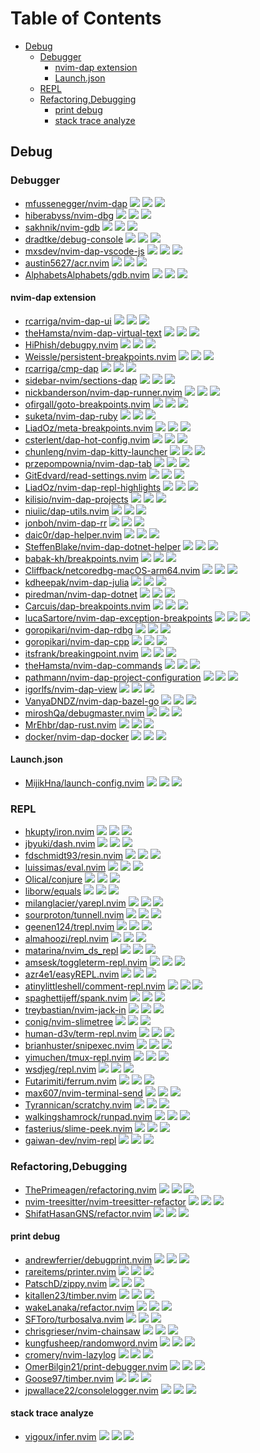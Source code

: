 # Table of Contents

<!-- toc -->

- [Debug](#debug)
  - [Debugger](#debugger)
    - [nvim-dap extension](#nvim-dap-extension)
    - [Launch.json](#launchjson)
  - [REPL](#repl)
  - [Refactoring,Debugging](#refactoringdebugging)
    - [print debug](#print-debug)
    - [stack trace analyze](#stack-trace-analyze)

<!-- tocstop -->

## Debug

### Debugger

- [mfussenegger/nvim-dap](https://github.com/mfussenegger/nvim-dap) ![](https://img.shields.io/github/stars/mfussenegger/nvim-dap) ![](https://img.shields.io/github/last-commit/mfussenegger/nvim-dap) ![](https://img.shields.io/github/commit-activity/y/mfussenegger/nvim-dap)
- [hiberabyss/nvim-dbg](https://github.com/hiberabyss/nvim-dbg) ![](https://img.shields.io/github/stars/hiberabyss/nvim-dbg) ![](https://img.shields.io/github/last-commit/hiberabyss/nvim-dbg) ![](https://img.shields.io/github/commit-activity/y/hiberabyss/nvim-dbg)
- [sakhnik/nvim-gdb](https://github.com/sakhnik/nvim-gdb) ![](https://img.shields.io/github/stars/sakhnik/nvim-gdb) ![](https://img.shields.io/github/last-commit/sakhnik/nvim-gdb) ![](https://img.shields.io/github/commit-activity/y/sakhnik/nvim-gdb)
- [dradtke/debug-console](https://github.com/dradtke/debug-console) ![](https://img.shields.io/github/stars/dradtke/debug-console) ![](https://img.shields.io/github/last-commit/dradtke/debug-console) ![](https://img.shields.io/github/commit-activity/y/dradtke/debug-console)
- [mxsdev/nvim-dap-vscode-js](https://github.com/mxsdev/nvim-dap-vscode-js) ![](https://img.shields.io/github/stars/mxsdev/nvim-dap-vscode-js) ![](https://img.shields.io/github/last-commit/mxsdev/nvim-dap-vscode-js) ![](https://img.shields.io/github/commit-activity/y/mxsdev/nvim-dap-vscode-js)
- [austin5627/acr.nvim](https://github.com/austin5627/acr.nvim) ![](https://img.shields.io/github/stars/austin5627/acr.nvim) ![](https://img.shields.io/github/last-commit/austin5627/acr.nvim) ![](https://img.shields.io/github/commit-activity/y/austin5627/acr.nvim)
- [AlphabetsAlphabets/gdb.nvim](https://github.com/AlphabetsAlphabets/gdb.nvim) ![](https://img.shields.io/github/stars/AlphabetsAlphabets/gdb.nvim) ![](https://img.shields.io/github/last-commit/AlphabetsAlphabets/gdb.nvim) ![](https://img.shields.io/github/commit-activity/y/AlphabetsAlphabets/gdb.nvim)

#### nvim-dap extension

- [rcarriga/nvim-dap-ui](https://github.com/rcarriga/nvim-dap-ui) ![](https://img.shields.io/github/stars/rcarriga/nvim-dap-ui) ![](https://img.shields.io/github/last-commit/rcarriga/nvim-dap-ui) ![](https://img.shields.io/github/commit-activity/y/rcarriga/nvim-dap-ui)
- [theHamsta/nvim-dap-virtual-text](https://github.com/theHamsta/nvim-dap-virtual-text) ![](https://img.shields.io/github/stars/theHamsta/nvim-dap-virtual-text) ![](https://img.shields.io/github/last-commit/theHamsta/nvim-dap-virtual-text) ![](https://img.shields.io/github/commit-activity/y/theHamsta/nvim-dap-virtual-text)
- [HiPhish/debugpy.nvim](https://github.com/HiPhish/debugpy.nvim) ![](https://img.shields.io/github/stars/HiPhish/debugpy.nvim) ![](https://img.shields.io/github/last-commit/HiPhish/debugpy.nvim) ![](https://img.shields.io/github/commit-activity/y/HiPhish/debugpy.nvim)
- [Weissle/persistent-breakpoints.nvim](https://github.com/Weissle/persistent-breakpoints.nvim) ![](https://img.shields.io/github/stars/Weissle/persistent-breakpoints.nvim) ![](https://img.shields.io/github/last-commit/Weissle/persistent-breakpoints.nvim) ![](https://img.shields.io/github/commit-activity/y/Weissle/persistent-breakpoints.nvim)
- [rcarriga/cmp-dap](https://github.com/rcarriga/cmp-dap) ![](https://img.shields.io/github/stars/rcarriga/cmp-dap) ![](https://img.shields.io/github/last-commit/rcarriga/cmp-dap) ![](https://img.shields.io/github/commit-activity/y/rcarriga/cmp-dap)
- [sidebar-nvim/sections-dap](https://github.com/sidebar-nvim/sections-dap) ![](https://img.shields.io/github/stars/sidebar-nvim/sections-dap) ![](https://img.shields.io/github/last-commit/sidebar-nvim/sections-dap) ![](https://img.shields.io/github/commit-activity/y/sidebar-nvim/sections-dap)
- [nickbanderson/nvim-dap-runner.nvim](https://github.com/nickbanderson/nvim-dap-runner.nvim) ![](https://img.shields.io/github/stars/nickbanderson/nvim-dap-runner.nvim) ![](https://img.shields.io/github/last-commit/nickbanderson/nvim-dap-runner.nvim) ![](https://img.shields.io/github/commit-activity/y/nickbanderson/nvim-dap-runner.nvim)
- [ofirgall/goto-breakpoints.nvim](https://github.com/ofirgall/goto-breakpoints.nvim) ![](https://img.shields.io/github/stars/ofirgall/goto-breakpoints.nvim) ![](https://img.shields.io/github/last-commit/ofirgall/goto-breakpoints.nvim) ![](https://img.shields.io/github/commit-activity/y/ofirgall/goto-breakpoints.nvim)
- [suketa/nvim-dap-ruby](https://github.com/suketa/nvim-dap-ruby) ![](https://img.shields.io/github/stars/suketa/nvim-dap-ruby) ![](https://img.shields.io/github/last-commit/suketa/nvim-dap-ruby) ![](https://img.shields.io/github/commit-activity/y/suketa/nvim-dap-ruby)
- [LiadOz/meta-breakpoints.nvim](https://github.com/LiadOz/meta-breakpoints.nvim) ![](https://img.shields.io/github/stars/LiadOz/meta-breakpoints.nvim) ![](https://img.shields.io/github/last-commit/LiadOz/meta-breakpoints.nvim) ![](https://img.shields.io/github/commit-activity/y/LiadOz/meta-breakpoints.nvim)
- [csterlent/dap-hot-config.nvim](https://github.com/csterlent/dap-hot-config.nvim) ![](https://img.shields.io/github/stars/csterlent/dap-hot-config.nvim) ![](https://img.shields.io/github/last-commit/csterlent/dap-hot-config.nvim) ![](https://img.shields.io/github/commit-activity/y/csterlent/dap-hot-config.nvim)
- [chunleng/nvim-dap-kitty-launcher](https://github.com/chunleng/nvim-dap-kitty-launcher) ![](https://img.shields.io/github/stars/chunleng/nvim-dap-kitty-launcher) ![](https://img.shields.io/github/last-commit/chunleng/nvim-dap-kitty-launcher) ![](https://img.shields.io/github/commit-activity/y/chunleng/nvim-dap-kitty-launcher)
- [przepompownia/nvim-dap-tab](https://github.com/przepompownia/nvim-dap-tab) ![](https://img.shields.io/github/stars/przepompownia/nvim-dap-tab) ![](https://img.shields.io/github/last-commit/przepompownia/nvim-dap-tab) ![](https://img.shields.io/github/commit-activity/y/przepompownia/nvim-dap-tab)
- [GitEdvard/read-settings.nvim](https://github.com/GitEdvard/read-settings.nvim) ![](https://img.shields.io/github/stars/GitEdvard/read-settings.nvim) ![](https://img.shields.io/github/last-commit/GitEdvard/read-settings.nvim) ![](https://img.shields.io/github/commit-activity/y/GitEdvard/read-settings.nvim)
- [LiadOz/nvim-dap-repl-highlights](https://github.com/LiadOz/nvim-dap-repl-highlights) ![](https://img.shields.io/github/stars/LiadOz/nvim-dap-repl-highlights) ![](https://img.shields.io/github/last-commit/LiadOz/nvim-dap-repl-highlights) ![](https://img.shields.io/github/commit-activity/y/LiadOz/nvim-dap-repl-highlights)
- [kilisio/nvim-dap-projects](https://github.com/kilisio/nvim-dap-projects) ![](https://img.shields.io/github/stars/kilisio/nvim-dap-projects) ![](https://img.shields.io/github/last-commit/kilisio/nvim-dap-projects) ![](https://img.shields.io/github/commit-activity/y/kilisio/nvim-dap-projects)
- [niuiic/dap-utils.nvim](https://github.com/niuiic/dap-utils.nvim) ![](https://img.shields.io/github/stars/niuiic/dap-utils.nvim) ![](https://img.shields.io/github/last-commit/niuiic/dap-utils.nvim) ![](https://img.shields.io/github/commit-activity/y/niuiic/dap-utils.nvim)
- [jonboh/nvim-dap-rr](https://github.com/jonboh/nvim-dap-rr) ![](https://img.shields.io/github/stars/jonboh/nvim-dap-rr) ![](https://img.shields.io/github/last-commit/jonboh/nvim-dap-rr) ![](https://img.shields.io/github/commit-activity/y/jonboh/nvim-dap-rr)
- [daic0r/dap-helper.nvim](https://github.com/daic0r/dap-helper.nvim) ![](https://img.shields.io/github/stars/daic0r/dap-helper.nvim) ![](https://img.shields.io/github/last-commit/daic0r/dap-helper.nvim) ![](https://img.shields.io/github/commit-activity/y/daic0r/dap-helper.nvim)
- [SteffenBlake/nvim-dap-dotnet-helper](https://github.com/SteffenBlake/nvim-dap-dotnet-helper) ![](https://img.shields.io/github/stars/SteffenBlake/nvim-dap-dotnet-helper) ![](https://img.shields.io/github/last-commit/SteffenBlake/nvim-dap-dotnet-helper) ![](https://img.shields.io/github/commit-activity/y/SteffenBlake/nvim-dap-dotnet-helper)
- [babak-kh/breakpoints.nvim](https://github.com/babak-kh/breakpoints.nvim) ![](https://img.shields.io/github/stars/babak-kh/breakpoints.nvim) ![](https://img.shields.io/github/last-commit/babak-kh/breakpoints.nvim) ![](https://img.shields.io/github/commit-activity/y/babak-kh/breakpoints.nvim)
- [Cliffback/netcoredbg-macOS-arm64.nvim](https://github.com/Cliffback/netcoredbg-macOS-arm64.nvim) ![](https://img.shields.io/github/stars/Cliffback/netcoredbg-macOS-arm64.nvim) ![](https://img.shields.io/github/last-commit/Cliffback/netcoredbg-macOS-arm64.nvim) ![](https://img.shields.io/github/commit-activity/y/Cliffback/netcoredbg-macOS-arm64.nvim)
- [kdheepak/nvim-dap-julia](https://github.com/kdheepak/nvim-dap-julia) ![](https://img.shields.io/github/stars/kdheepak/nvim-dap-julia) ![](https://img.shields.io/github/last-commit/kdheepak/nvim-dap-julia) ![](https://img.shields.io/github/commit-activity/y/kdheepak/nvim-dap-julia)
- [piredman/nvim-dap-dotnet](https://github.com/piredman/nvim-dap-dotnet) ![](https://img.shields.io/github/stars/piredman/nvim-dap-dotnet) ![](https://img.shields.io/github/last-commit/piredman/nvim-dap-dotnet) ![](https://img.shields.io/github/commit-activity/y/piredman/nvim-dap-dotnet)
- [Carcuis/dap-breakpoints.nvim](https://github.com/Carcuis/dap-breakpoints.nvim) ![](https://img.shields.io/github/stars/Carcuis/dap-breakpoints.nvim) ![](https://img.shields.io/github/last-commit/Carcuis/dap-breakpoints.nvim) ![](https://img.shields.io/github/commit-activity/y/Carcuis/dap-breakpoints.nvim)
- [lucaSartore/nvim-dap-exception-breakpoints](https://github.com/lucaSartore/nvim-dap-exception-breakpoints) ![](https://img.shields.io/github/stars/lucaSartore/nvim-dap-exception-breakpoints) ![](https://img.shields.io/github/last-commit/lucaSartore/nvim-dap-exception-breakpoints) ![](https://img.shields.io/github/commit-activity/y/lucaSartore/nvim-dap-exception-breakpoints)
- [goropikari/nvim-dap-rdbg](https://github.com/goropikari/nvim-dap-rdbg) ![](https://img.shields.io/github/stars/goropikari/nvim-dap-rdbg) ![](https://img.shields.io/github/last-commit/goropikari/nvim-dap-rdbg) ![](https://img.shields.io/github/commit-activity/y/goropikari/nvim-dap-rdbg)
- [goropikari/nvim-dap-cpp](https://github.com/goropikari/nvim-dap-cpp) ![](https://img.shields.io/github/stars/goropikari/nvim-dap-cpp) ![](https://img.shields.io/github/last-commit/goropikari/nvim-dap-cpp) ![](https://img.shields.io/github/commit-activity/y/goropikari/nvim-dap-cpp)
- [itsfrank/breakingpoint.nvim](https://github.com/itsfrank/breakingpoint.nvim) ![](https://img.shields.io/github/stars/itsfrank/breakingpoint.nvim) ![](https://img.shields.io/github/last-commit/itsfrank/breakingpoint.nvim) ![](https://img.shields.io/github/commit-activity/y/itsfrank/breakingpoint.nvim)
- [theHamsta/nvim-dap-commands](https://github.com/theHamsta/nvim-dap-commands) ![](https://img.shields.io/github/stars/theHamsta/nvim-dap-commands) ![](https://img.shields.io/github/last-commit/theHamsta/nvim-dap-commands) ![](https://img.shields.io/github/commit-activity/y/theHamsta/nvim-dap-commands)
- [pathmann/nvim-dap-project-configuration](https://github.com/pathmann/nvim-dap-project-configuration) ![](https://img.shields.io/github/stars/pathmann/nvim-dap-project-configuration) ![](https://img.shields.io/github/last-commit/pathmann/nvim-dap-project-configuration) ![](https://img.shields.io/github/commit-activity/y/pathmann/nvim-dap-project-configuration)
- [igorlfs/nvim-dap-view](https://github.com/igorlfs/nvim-dap-view) ![](https://img.shields.io/github/stars/igorlfs/nvim-dap-view) ![](https://img.shields.io/github/last-commit/igorlfs/nvim-dap-view) ![](https://img.shields.io/github/commit-activity/y/igorlfs/nvim-dap-view)
- [VanyaDNDZ/nvim-dap-bazel-go](https://github.com/VanyaDNDZ/nvim-dap-bazel-go) ![](https://img.shields.io/github/stars/VanyaDNDZ/nvim-dap-bazel-go) ![](https://img.shields.io/github/last-commit/VanyaDNDZ/nvim-dap-bazel-go) ![](https://img.shields.io/github/commit-activity/y/VanyaDNDZ/nvim-dap-bazel-go)
- [miroshQa/debugmaster.nvim](https://github.com/miroshQa/debugmaster.nvim) ![](https://img.shields.io/github/stars/miroshQa/debugmaster.nvim) ![](https://img.shields.io/github/last-commit/miroshQa/debugmaster.nvim) ![](https://img.shields.io/github/commit-activity/y/miroshQa/debugmaster.nvim)
- [MrEhbr/dap-rust.nvim](https://github.com/MrEhbr/dap-rust.nvim) ![](https://img.shields.io/github/stars/MrEhbr/dap-rust.nvim) ![](https://img.shields.io/github/last-commit/MrEhbr/dap-rust.nvim) ![](https://img.shields.io/github/commit-activity/y/MrEhbr/dap-rust.nvim)
- [docker/nvim-dap-docker](https://github.com/docker/nvim-dap-docker) ![](https://img.shields.io/github/stars/docker/nvim-dap-docker) ![](https://img.shields.io/github/last-commit/docker/nvim-dap-docker) ![](https://img.shields.io/github/commit-activity/y/docker/nvim-dap-docker)

#### Launch.json

- [MijikHna/launch-config.nvim](https://github.com/MijikHna/launch-config.nvim) ![](https://img.shields.io/github/stars/MijikHna/launch-config.nvim) ![](https://img.shields.io/github/last-commit/MijikHna/launch-config.nvim) ![](https://img.shields.io/github/commit-activity/y/MijikHna/launch-config.nvim)

### REPL

- [hkupty/iron.nvim](https://github.com/hkupty/iron.nvim) ![](https://img.shields.io/github/stars/hkupty/iron.nvim) ![](https://img.shields.io/github/last-commit/hkupty/iron.nvim) ![](https://img.shields.io/github/commit-activity/y/hkupty/iron.nvim)
- [jbyuki/dash.nvim](https://github.com/jbyuki/dash.nvim) ![](https://img.shields.io/github/stars/jbyuki/dash.nvim) ![](https://img.shields.io/github/last-commit/jbyuki/dash.nvim) ![](https://img.shields.io/github/commit-activity/y/jbyuki/dash.nvim)
- [fdschmidt93/resin.nvim](https://github.com/fdschmidt93/resin.nvim) ![](https://img.shields.io/github/stars/fdschmidt93/resin.nvim) ![](https://img.shields.io/github/last-commit/fdschmidt93/resin.nvim) ![](https://img.shields.io/github/commit-activity/y/fdschmidt93/resin.nvim)
- [luissimas/eval.nvim](https://github.com/luissimas/eval.nvim) ![](https://img.shields.io/github/stars/luissimas/eval.nvim) ![](https://img.shields.io/github/last-commit/luissimas/eval.nvim) ![](https://img.shields.io/github/commit-activity/y/luissimas/eval.nvim)
- [Olical/conjure](https://github.com/Olical/conjure) ![](https://img.shields.io/github/stars/Olical/conjure) ![](https://img.shields.io/github/last-commit/Olical/conjure) ![](https://img.shields.io/github/commit-activity/y/Olical/conjure)
- [liborw/equals](https://github.com/liborw/equals) ![](https://img.shields.io/github/stars/liborw/equals) ![](https://img.shields.io/github/last-commit/liborw/equals) ![](https://img.shields.io/github/commit-activity/y/liborw/equals)
- [milanglacier/yarepl.nvim](https://github.com/milanglacier/yarepl.nvim) ![](https://img.shields.io/github/stars/milanglacier/yarepl.nvim) ![](https://img.shields.io/github/last-commit/milanglacier/yarepl.nvim) ![](https://img.shields.io/github/commit-activity/y/milanglacier/yarepl.nvim)
- [sourproton/tunnell.nvim](https://github.com/sourproton/tunnell.nvim) ![](https://img.shields.io/github/stars/sourproton/tunnell.nvim) ![](https://img.shields.io/github/last-commit/sourproton/tunnell.nvim) ![](https://img.shields.io/github/commit-activity/y/sourproton/tunnell.nvim)
- [geenen124/trepl.nvim](https://github.com/geenen124/trepl.nvim) ![](https://img.shields.io/github/stars/geenen124/trepl.nvim) ![](https://img.shields.io/github/last-commit/geenen124/trepl.nvim) ![](https://img.shields.io/github/commit-activity/y/geenen124/trepl.nvim)
- [almahoozi/repl.nvim](https://github.com/almahoozi/repl.nvim) ![](https://img.shields.io/github/stars/almahoozi/repl.nvim) ![](https://img.shields.io/github/last-commit/almahoozi/repl.nvim) ![](https://img.shields.io/github/commit-activity/y/almahoozi/repl.nvim)
- [matarina/nvim_ds_repl](https://github.com/matarina/nvim_ds_repl) ![](https://img.shields.io/github/stars/matarina/nvim_ds_repl) ![](https://img.shields.io/github/last-commit/matarina/nvim_ds_repl) ![](https://img.shields.io/github/commit-activity/y/matarina/nvim_ds_repl)
- [amsesk/toggleterm-repl.nvim](https://github.com/amsesk/toggleterm-repl.nvim) ![](https://img.shields.io/github/stars/amsesk/toggleterm-repl.nvim) ![](https://img.shields.io/github/last-commit/amsesk/toggleterm-repl.nvim) ![](https://img.shields.io/github/commit-activity/y/amsesk/toggleterm-repl.nvim)
- [azr4e1/easyREPL.nvim](https://github.com/azr4e1/easyREPL.nvim) ![](https://img.shields.io/github/stars/azr4e1/easyREPL.nvim) ![](https://img.shields.io/github/last-commit/azr4e1/easyREPL.nvim) ![](https://img.shields.io/github/commit-activity/y/azr4e1/easyREPL.nvim)
- [atinylittleshell/comment-repl.nvim](https://github.com/atinylittleshell/comment-repl.nvim) ![](https://img.shields.io/github/stars/atinylittleshell/comment-repl.nvim) ![](https://img.shields.io/github/last-commit/atinylittleshell/comment-repl.nvim) ![](https://img.shields.io/github/commit-activity/y/atinylittleshell/comment-repl.nvim)
- [spaghettijeff/spank.nvim](https://github.com/spaghettijeff/spank.nvim) ![](https://img.shields.io/github/stars/spaghettijeff/spank.nvim) ![](https://img.shields.io/github/last-commit/spaghettijeff/spank.nvim) ![](https://img.shields.io/github/commit-activity/y/spaghettijeff/spank.nvim)
- [treybastian/nvim-jack-in](https://github.com/treybastian/nvim-jack-in) ![](https://img.shields.io/github/stars/treybastian/nvim-jack-in) ![](https://img.shields.io/github/last-commit/treybastian/nvim-jack-in) ![](https://img.shields.io/github/commit-activity/y/treybastian/nvim-jack-in)
- [conig/nvim-slimetree](https://github.com/conig/nvim-slimetree) ![](https://img.shields.io/github/stars/conig/nvim-slimetree) ![](https://img.shields.io/github/last-commit/conig/nvim-slimetree) ![](https://img.shields.io/github/commit-activity/y/conig/nvim-slimetree)
- [human-d3v/term-repl.nvim](https://github.com/human-d3v/term-repl.nvim) ![](https://img.shields.io/github/stars/human-d3v/term-repl.nvim) ![](https://img.shields.io/github/last-commit/human-d3v/term-repl.nvim) ![](https://img.shields.io/github/commit-activity/y/human-d3v/term-repl.nvim)
- [brianhuster/snipexec.nvim](https://github.com/brianhuster/snipexec.nvim) ![](https://img.shields.io/github/stars/brianhuster/snipexec.nvim) ![](https://img.shields.io/github/last-commit/brianhuster/snipexec.nvim) ![](https://img.shields.io/github/commit-activity/y/brianhuster/snipexec.nvim)
- [yimuchen/tmux-repl.nvim](https://github.com/yimuchen/tmux-repl.nvim) ![](https://img.shields.io/github/stars/yimuchen/tmux-repl.nvim) ![](https://img.shields.io/github/last-commit/yimuchen/tmux-repl.nvim) ![](https://img.shields.io/github/commit-activity/y/yimuchen/tmux-repl.nvim)
- [wsdjeg/repl.nvim](https://github.com/wsdjeg/repl.nvim) ![](https://img.shields.io/github/stars/wsdjeg/repl.nvim) ![](https://img.shields.io/github/last-commit/wsdjeg/repl.nvim) ![](https://img.shields.io/github/commit-activity/y/wsdjeg/repl.nvim)
- [Futarimiti/ferrum.nvim](https://github.com/Futarimiti/ferrum.nvim) ![](https://img.shields.io/github/stars/Futarimiti/ferrum.nvim) ![](https://img.shields.io/github/last-commit/Futarimiti/ferrum.nvim) ![](https://img.shields.io/github/commit-activity/y/Futarimiti/ferrum.nvim)
- [max607/nvim-terminal-send](https://github.com/max607/nvim-terminal-send) ![](https://img.shields.io/github/stars/max607/nvim-terminal-send) ![](https://img.shields.io/github/last-commit/max607/nvim-terminal-send) ![](https://img.shields.io/github/commit-activity/y/max607/nvim-terminal-send)
- [Tyrannican/scratchy.nvim](https://github.com/Tyrannican/scratchy.nvim) ![](https://img.shields.io/github/stars/Tyrannican/scratchy.nvim) ![](https://img.shields.io/github/last-commit/Tyrannican/scratchy.nvim) ![](https://img.shields.io/github/commit-activity/y/Tyrannican/scratchy.nvim)
- [walkingshamrock/runpad.nvim](https://github.com/walkingshamrock/runpad.nvim) ![](https://img.shields.io/github/stars/walkingshamrock/runpad.nvim) ![](https://img.shields.io/github/last-commit/walkingshamrock/runpad.nvim) ![](https://img.shields.io/github/commit-activity/y/walkingshamrock/runpad.nvim)
- [fasterius/slime-peek.nvim](https://github.com/fasterius/slime-peek.nvim) ![](https://img.shields.io/github/stars/fasterius/slime-peek.nvim) ![](https://img.shields.io/github/last-commit/fasterius/slime-peek.nvim) ![](https://img.shields.io/github/commit-activity/y/fasterius/slime-peek.nvim)
- [gaiwan-dev/nvim-repl](https://github.com/gaiwan-dev/nvim-repl) ![](https://img.shields.io/github/stars/gaiwan-dev/nvim-repl) ![](https://img.shields.io/github/last-commit/gaiwan-dev/nvim-repl) ![](https://img.shields.io/github/commit-activity/y/gaiwan-dev/nvim-repl)

### Refactoring,Debugging

- [ThePrimeagen/refactoring.nvim](https://github.com/ThePrimeagen/refactoring.nvim) ![](https://img.shields.io/github/stars/ThePrimeagen/refactoring.nvim) ![](https://img.shields.io/github/last-commit/ThePrimeagen/refactoring.nvim) ![](https://img.shields.io/github/commit-activity/y/ThePrimeagen/refactoring.nvim)
- [nvim-treesitter/nvim-treesitter-refactor](https://github.com/nvim-treesitter/nvim-treesitter-refactor) ![](https://img.shields.io/github/stars/nvim-treesitter/nvim-treesitter-refactor) ![](https://img.shields.io/github/last-commit/nvim-treesitter/nvim-treesitter-refactor) ![](https://img.shields.io/github/commit-activity/y/nvim-treesitter/nvim-treesitter-refactor)
- [ShifatHasanGNS/refactor.nvim](https://github.com/ShifatHasanGNS/refactor.nvim) ![](https://img.shields.io/github/stars/ShifatHasanGNS/refactor.nvim) ![](https://img.shields.io/github/last-commit/ShifatHasanGNS/refactor.nvim) ![](https://img.shields.io/github/commit-activity/y/ShifatHasanGNS/refactor.nvim)

#### print debug

- [andrewferrier/debugprint.nvim](https://github.com/andrewferrier/debugprint.nvim) ![](https://img.shields.io/github/stars/andrewferrier/debugprint.nvim) ![](https://img.shields.io/github/last-commit/andrewferrier/debugprint.nvim) ![](https://img.shields.io/github/commit-activity/y/andrewferrier/debugprint.nvim)
- [rareitems/printer.nvim](https://github.com/rareitems/printer.nvim) ![](https://img.shields.io/github/stars/rareitems/printer.nvim) ![](https://img.shields.io/github/last-commit/rareitems/printer.nvim) ![](https://img.shields.io/github/commit-activity/y/rareitems/printer.nvim)
- [PatschD/zippy.nvim](https://github.com/PatschD/zippy.nvim) ![](https://img.shields.io/github/stars/PatschD/zippy.nvim) ![](https://img.shields.io/github/last-commit/PatschD/zippy.nvim) ![](https://img.shields.io/github/commit-activity/y/PatschD/zippy.nvim)
- [kitallen23/timber.nvim](https://github.com/kitallen23/timber.nvim) ![](https://img.shields.io/github/stars/kitallen23/timber.nvim) ![](https://img.shields.io/github/last-commit/kitallen23/timber.nvim) ![](https://img.shields.io/github/commit-activity/y/kitallen23/timber.nvim)
- [wakeLanaka/refactor.nvim](https://github.com/wakeLanaka/refactor.nvim) ![](https://img.shields.io/github/stars/wakeLanaka/refactor.nvim) ![](https://img.shields.io/github/last-commit/wakeLanaka/refactor.nvim) ![](https://img.shields.io/github/commit-activity/y/wakeLanaka/refactor.nvim)
- [SFToro/turbosalva.nvim](https://github.com/SFToro/turbosalva.nvim) ![](https://img.shields.io/github/stars/SFToro/turbosalva.nvim) ![](https://img.shields.io/github/last-commit/SFToro/turbosalva.nvim) ![](https://img.shields.io/github/commit-activity/y/SFToro/turbosalva.nvim)
- [chrisgrieser/nvim-chainsaw](https://github.com/chrisgrieser/nvim-chainsaw) ![](https://img.shields.io/github/stars/chrisgrieser/nvim-chainsaw) ![](https://img.shields.io/github/last-commit/chrisgrieser/nvim-chainsaw) ![](https://img.shields.io/github/commit-activity/y/chrisgrieser/nvim-chainsaw)
- [kungfusheep/randomword.nvim](https://github.com/kungfusheep/randomword.nvim) ![](https://img.shields.io/github/stars/kungfusheep/randomword.nvim) ![](https://img.shields.io/github/last-commit/kungfusheep/randomword.nvim) ![](https://img.shields.io/github/commit-activity/y/kungfusheep/randomword.nvim)
- [cromery/nvim-lazylog](https://github.com/cromery/nvim-lazylog) ![](https://img.shields.io/github/stars/cromery/nvim-lazylog) ![](https://img.shields.io/github/last-commit/cromery/nvim-lazylog) ![](https://img.shields.io/github/commit-activity/y/cromery/nvim-lazylog)
- [OmerBilgin21/print-debugger.nvim](https://github.com/OmerBilgin21/print-debugger.nvim) ![](https://img.shields.io/github/stars/OmerBilgin21/print-debugger.nvim) ![](https://img.shields.io/github/last-commit/OmerBilgin21/print-debugger.nvim) ![](https://img.shields.io/github/commit-activity/y/OmerBilgin21/print-debugger.nvim)
- [Goose97/timber.nvim](https://github.com/Goose97/timber.nvim) ![](https://img.shields.io/github/stars/Goose97/timber.nvim) ![](https://img.shields.io/github/last-commit/Goose97/timber.nvim) ![](https://img.shields.io/github/commit-activity/y/Goose97/timber.nvim)
- [jpwallace22/consolelogger.nvim](https://github.com/jpwallace22/consolelogger.nvim) ![](https://img.shields.io/github/stars/jpwallace22/consolelogger.nvim) ![](https://img.shields.io/github/last-commit/jpwallace22/consolelogger.nvim) ![](https://img.shields.io/github/commit-activity/y/jpwallace22/consolelogger.nvim)

#### stack trace analyze

- [vigoux/infer.nvim](https://github.com/vigoux/infer.nvim) ![](https://img.shields.io/github/stars/vigoux/infer.nvim) ![](https://img.shields.io/github/last-commit/vigoux/infer.nvim) ![](https://img.shields.io/github/commit-activity/y/vigoux/infer.nvim)

